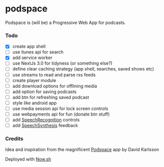 # podspace
Podspace is (will be) a Progressive Web App for podcasts.

### Todo
- [x] create app shell
- [ ] use itunes api for search
- [x] add service worker
- [ ] use NextJs 3.0 for tidyness (or something else?)
- [ ] define clear caching strategy (app shell, searches, saved shows etc)
- [ ] use streams to read and parse rss feeds
- [ ] create player module
- [ ] add download options for offlining media
- [ ] add option for saving podcasts
- [ ] add btn for refreshing saved podcast
- [ ] style like android app
- [ ] use media session api for lock screen controls
- [ ] use webpayments api for fun (donate btn stuff)
- [ ] add [SpeechRecognition](https://developer.mozilla.org/en-US/docs/Web/API/SpeechRecognition) controls
- [ ] add [SpeechSynthesis](https://developer.mozilla.org/en-US/docs/Web/API/SpeechSynthesis) feedback

### Credits
Idea and inspiration from the magnificent [Podspace](https://play.google.com/store/apps/details?id=io.davidkarlsson.podspace) app by David Karlsson

Deployed with [Now.sh](https://zeit.co/now)

